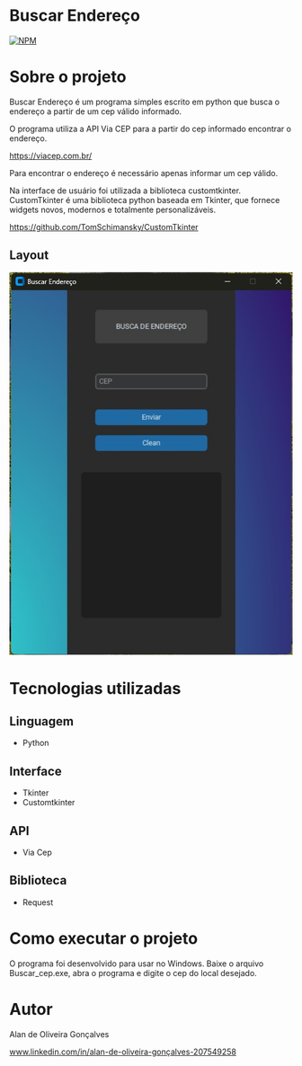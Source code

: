 # Buscar Endereço
 
[![NPM](https://img.shields.io/npm/l/react)](https://github.com/Alan-oliveir/Buscar_END/blob/main/LICENSE)

# Sobre o projeto

Buscar Endereço é um programa simples escrito em python que busca o endereço a partir de um cep válido informado.

O programa utiliza a API Via CEP para a partir do cep informado encontrar o endereço.

https://viacep.com.br/

Para encontrar o endereço é necessário apenas informar um cep válido.    

Na interface de usuário foi utilizada a biblioteca customtkinter. CustomTkinter é uma biblioteca python baseada em Tkinter, que fornece widgets novos, modernos e totalmente personalizáveis.

https://github.com/TomSchimansky/CustomTkinter

## Layout 
![Windows](https://github.com/Alan-oliveir/Buscar_END/blob/main/test_images/Buscar_end_screenshot.jpg) 

# Tecnologias utilizadas
## Linguagem
- Python

## Interface
- Tkinter
- Customtkinter

## API
- Via Cep

## Biblioteca
- Request

# Como executar o projeto

O programa foi desenvolvido para usar no Windows. Baixe o arquivo Buscar_cep.exe, abra o programa e digite o cep do local desejado.

# Autor

Alan de Oliveira Gonçalves

www.linkedin.com/in/alan-de-oliveira-gonçalves-207549258 
